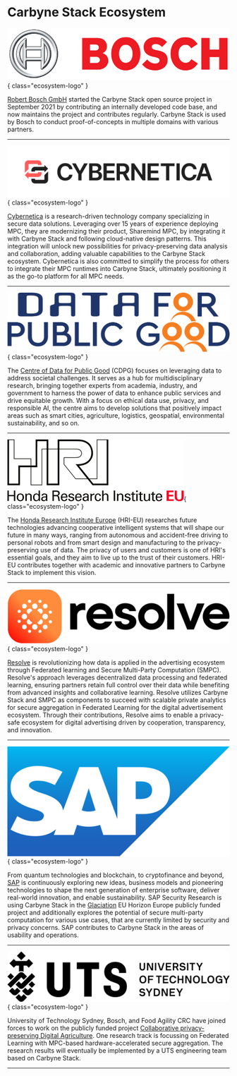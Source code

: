 # Carbyne Stack Ecosystem

<a name="bosch"></a>
![Bosch Logo](../images/ecosystem/bosch-logo.png){ class="ecosystem-logo" }

[Robert Bosch GmbH][bosch] started the Carbyne Stack open source project in
September 2021 by contributing an internally developed code base, and now
maintains the project and contributes regularly. Carbyne Stack is used by Bosch
to conduct proof-of-concepts in multiple domains with various partners.

---

<a name="cybernetica"></a>
![Cybernetica Logo](../images/ecosystem/cybernetica-logo-black.png){ class="ecosystem-logo" }

[Cybernetica][cybernetica] is a research-driven technology company specializing
in secure data solutions. Leveraging over 15 years of experience deploying MPC,
they are modernizing their product, Sharemind MPC, by integrating it with
Carbyne Stack and following cloud-native design patterns. This integration will
unlock new possibilities for privacy-preserving data analysis and
collaboration, adding valuable capabilities to the Carbyne Stack ecosystem.
Cybernetica is also committed to simplify the process for others to integrate
their MPC runtimes into Carbyne Stack, ultimately positioning it as the go-to
platform for all MPC needs.

---

<a name="cdpg"></a>
![CDPG Logo](../images/ecosystem/cdpg-logo.png){ class="ecosystem-logo" }

The [Centre of Data for Public Good][cdpg] (CDPG) focuses on leveraging data
to address societal challenges. It serves as a hub for multidisciplinary
research, bringing together experts from academia, industry, and government to
harness the power of data to enhance public services and drive equitable
growth. With a focus on ethical data use, privacy, and responsible AI, the
centre aims to develop solutions that positively impact areas such as smart
cities, agriculture, logistics, geospatial, environmental sustainability, and
so on.

---

<a name="hri"></a>
![HRI Logo](../images/ecosystem/hri-logo-black.png){ class="ecosystem-logo" }

The [Honda Research Institute Europe][hri] (HRI-EU) researches future
technologies advancing cooperative intelligent systems that will shape our
future in many ways, ranging from autonomous and accident-free driving to
personal robots and from smart design and manufacturing to the
privacy-preserving use of data. The privacy of users and customers is one of
HRI's essential goals, and they aim to live up to the trust of their customers.
HRI-EU contributes together with academic and innovative partners to Carbyne
Stack to implement this vision.

---

<a name="resolve"></a>
![Resolve Logo](../images/ecosystem/resolve-logo.png){ class="ecosystem-logo" }

[Resolve][resolve] is revolutionizing how data is applied in the advertising
ecosystem through Federated learning and Secure Multi-Party Computation (SMPC).
Resolve's approach leverages decentralized data processing and federated
learning, ensuring partners retain full control over their data while
benefiting from advanced insights and collaborative learning. Resolve utilizes
Carbyne Stack and SMPC as components to succeed with scalable private analytics
for secure aggregation in Federated Learning for the digital advertisement
ecosystem. Through their contributions, Resolve aims to enable a privacy-safe
ecosystem for digital advertising driven by cooperation, transparency, and
innovation.

---

<a name="sap"></a>
![SAP Logo](../images/ecosystem/sap-logo.png){ class="ecosystem-logo" }

From quantum technologies and blockchain, to cryptofinance and beyond,
[SAP][sap] is continuously exploring new ideas, business models and pioneering
technologies to shape the next generation of enterprise software, deliver
real-world innovation, and enable sustainability. SAP Security Research is
using Carbyne Stack in the [Glaciation][glaciation] EU Horizon Europe publicly
funded project and additionally explores the potential of secure multi-party
computation for various use cases, that are currently limited by security and
privacy concerns. SAP contributes to Carbyne Stack in the areas of usability
and operations.

---

<a name="uts"></a>
![UTS Logo](../images/ecosystem/uts-logo.png){ class="ecosystem-logo" }

University of Technology Sydney, Bosch, and Food Agility CRC have joined forces
to work on the publicly funded project [Collaborative privacy-preserving Digital
Agriculture][fa117]. One research track is focussing on Federated Learning with
MPC-based hardware-accelerated secure aggregation. The research results will
eventually be implemented by a UTS engineering team based on Carbyne Stack.

---

[bosch]: https://www.bosch.com
[cdpg]: https://dataforpublicgood.org.in
[cybernetica]: https://cyber.ee/
[fa117]: https://www.foodagility.com/research/protecting-data-in-digital-agriculture
[glaciation]: https://glaciation-project.eu/
[hri]: https://www.honda-ri.de/
[resolve]: https://resolve.tech/
[sap]: https://www.sap.com/

